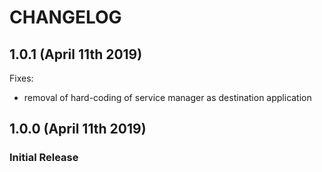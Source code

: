 # CHANGELOG

## 1.0.1 (April 11th 2019)

Fixes:

- removal of hard-coding of service manager as destination application

## 1.0.0 (April 11th 2019)

### Initial Release